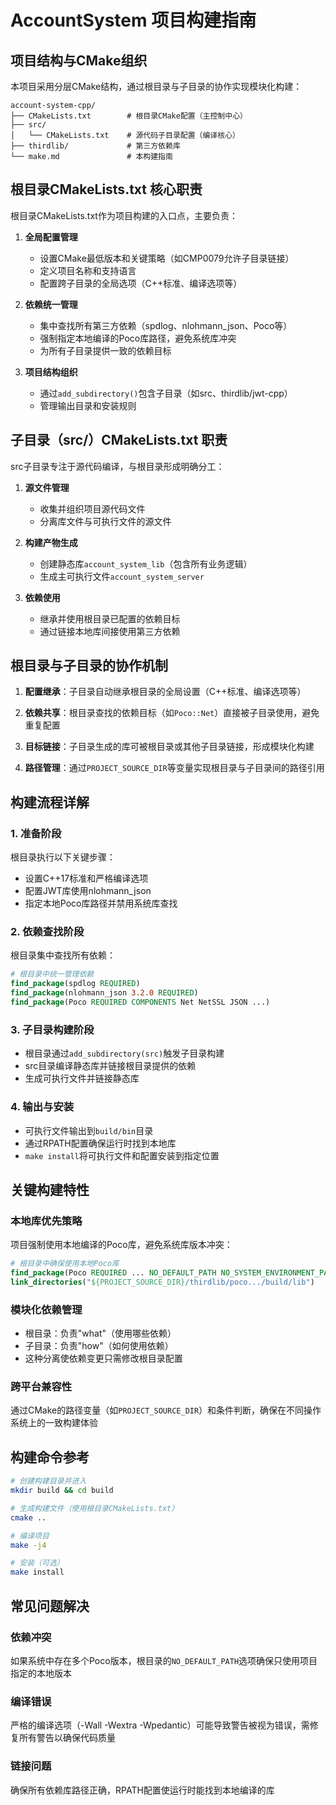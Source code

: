 # AccountSystem 项目构建指南

## 项目结构与CMake组织

本项目采用分层CMake结构，通过根目录与子目录的协作实现模块化构建：

```
account-system-cpp/
├── CMakeLists.txt        # 根目录CMake配置（主控制中心）
├── src/
│   └── CMakeLists.txt    # 源代码子目录配置（编译核心）
├── thirdlib/             # 第三方依赖库
└── make.md               # 本构建指南
```

## 根目录CMakeLists.txt 核心职责

根目录CMakeLists.txt作为项目构建的入口点，主要负责：

1. **全局配置管理**
   - 设置CMake最低版本和关键策略（如CMP0079允许子目录链接）
   - 定义项目名称和支持语言
   - 配置跨子目录的全局选项（C++标准、编译选项等）

2. **依赖统一管理**
   - 集中查找所有第三方依赖（spdlog、nlohmann_json、Poco等）
   - 强制指定本地编译的Poco库路径，避免系统库冲突
   - 为所有子目录提供一致的依赖目标

3. **项目结构组织**
   - 通过`add_subdirectory()`包含子目录（如src、thirdlib/jwt-cpp）
   - 管理输出目录和安装规则

## 子目录（src/）CMakeLists.txt 职责

src子目录专注于源代码编译，与根目录形成明确分工：

1. **源文件管理**
   - 收集并组织项目源代码文件
   - 分离库文件与可执行文件的源文件

2. **构建产物生成**
   - 创建静态库`account_system_lib`（包含所有业务逻辑）
   - 生成主可执行文件`account_system_server`

3. **依赖使用**
   - 继承并使用根目录已配置的依赖目标
   - 通过链接本地库间接使用第三方依赖

## 根目录与子目录的协作机制

1. **配置继承**：子目录自动继承根目录的全局设置（C++标准、编译选项等）

2. **依赖共享**：根目录查找的依赖目标（如`Poco::Net`）直接被子目录使用，避免重复配置

3. **目标链接**：子目录生成的库可被根目录或其他子目录链接，形成模块化构建

4. **路径管理**：通过`PROJECT_SOURCE_DIR`等变量实现根目录与子目录间的路径引用

## 构建流程详解

### 1. 准备阶段

根目录执行以下关键步骤：
- 设置C++17标准和严格编译选项
- 配置JWT库使用nlohmann_json
- 指定本地Poco库路径并禁用系统库查找

### 2. 依赖查找阶段

根目录集中查找所有依赖：
```cmake
# 根目录中统一管理依赖
find_package(spdlog REQUIRED)
find_package(nlohmann_json 3.2.0 REQUIRED)
find_package(Poco REQUIRED COMPONENTS Net NetSSL JSON ...)
```

### 3. 子目录构建阶段

- 根目录通过`add_subdirectory(src)`触发子目录构建
- src目录编译静态库并链接根目录提供的依赖
- 生成可执行文件并链接静态库

### 4. 输出与安装

- 可执行文件输出到`build/bin`目录
- 通过RPATH配置确保运行时找到本地库
- `make install`将可执行文件和配置安装到指定位置

## 关键构建特性

### 本地库优先策略

项目强制使用本地编译的Poco库，避免系统库版本冲突：
```cmake
# 根目录中确保使用本地Poco库
find_package(Poco REQUIRED ... NO_DEFAULT_PATH NO_SYSTEM_ENVIRONMENT_PATH)
link_directories("${PROJECT_SOURCE_DIR}/thirdlib/poco.../build/lib")
```

### 模块化依赖管理

- 根目录：负责"what"（使用哪些依赖）
- 子目录：负责"how"（如何使用依赖）
- 这种分离使依赖变更只需修改根目录配置

### 跨平台兼容性

通过CMake的路径变量（如`PROJECT_SOURCE_DIR`）和条件判断，确保在不同操作系统上的一致构建体验

## 构建命令参考

```bash
# 创建构建目录并进入
mkdir build && cd build

# 生成构建文件（使用根目录CMakeLists.txt）
cmake ..

# 编译项目
make -j4

# 安装（可选）
make install
```

## 常见问题解决

### 依赖冲突
如果系统中存在多个Poco版本，根目录的`NO_DEFAULT_PATH`选项确保只使用项目指定的本地版本

### 编译错误
严格的编译选项（-Wall -Wextra -Wpedantic）可能导致警告被视为错误，需修复所有警告以确保代码质量

### 链接问题
确保所有依赖库路径正确，RPATH配置使运行时能找到本地编译的库